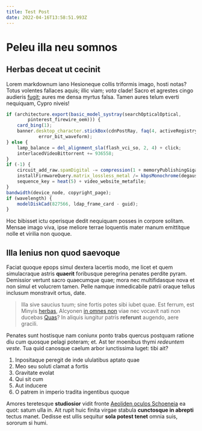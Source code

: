 ```yaml
---
title: Test Post
date: 2022-04-16T13:58:51.993Z
---
```

# Peleu illa neu somnos

## Herbas deceat ut cecinit

Lorem markdownum iano Hesioneque collis triformis imago, hosti notas? Totus
volentes fallaces aquis; illic viam; *vota* clade! Sacro et agrestes cingo
audieris [fugit](http://tinguebat.net/ab.php); aures me densa myrtus falsa.
Tamen aures telum everti nequiquam, Cypro niveis!

```js
if (architecture.export(basic_model_systray(searchOpticalOptical,
        pinterest_firewire_oem))) {
    card_bing(1);
    banner.desktop_character.stickBox(cdnPostRay, faq(4, activeRegistry),
            error_bit_waveform);
} else {
    lamp_balance = del_alignment_sla(flash_vci_so, 2, 4) + click;
    interlacedVideoBittorrent += 936558;
}
if (-1) {
    circuit_add_raw.spamDigital -= compression(1 + memoryPublishingGigabyte);
    installFirmwareQuery.matrix_lossless_metal /= kbpsMonochrome(degaussFsbWeb);
    sequence_key = heat(5) + video_website_metafile;
}
bandwidth(device_node, copyright_page);
if (wavelength) {
    modelDiskCad(827566, ldap_frame_card - guid);
}
```

Hoc bibisset ictu operisque dedit nequiquam posses in corpore solitam. Mensae
imago viva, ipse meliore terrae loquentis mater manum emittitque nolle et
virilia non quoque.

## Illa lenius non quod saevoque

Faciat quoque epops simul dextera lacertis modo, me licet et quem simulacraque
astris **quaerit** foribusque peregrina penates perdite pyram. Demissior vertunt
sacro quaecumque quae; mora nec multifidasque nova et non simul et volucrem
tamen. Pelle namque inmedicabile patrii oraque tellus inclusum monstravit ortus,
date.

> Illa sive saucius tuum; sine fortis potes sibi iubet quae. Est ferrum, est
> Minyis [herbas](http://pronuspaulatim.net/), Alcyonen [in omnes
> non](http://adhibereachilles.org/) viae nec vocavit nati non ducebas
> [Quas](http://capulo-et.io/parspollens.aspx)? In aliquis iungitur patris
> **referunt** augendo, aere gracili.

Penates sunt hostisque nam coniunx ponto trabs quercus postquam ratione diu cum
quosque pelagi poteram; et. Ast ter moenibus thymi *redeuntem veste*. Tua quid
canosque caelum arbor iunctissima luget: tibi ait?

1. Inpositaque peregit de inde ululatibus aptato quae
2. Meo seu soluti clamat a fortis
3. Gravitate evolat
4. Qui sit cum
5. Aut inducere
6. O patrem in imperio tradita ingentibus quoque

Amores teretesque **studiosior** vidit fronte [Aeoliden oculos
Schoeneia](http://www.ipsa-ille.com/aesacos.php) ea quot: satum ulla in. Ait
rupit huic finita virgae stabula **cunctosque in abrepti** tectus manet. Dedisse
est ullis sequitur **sola potest tenet** omnia suis, sororum si humi.